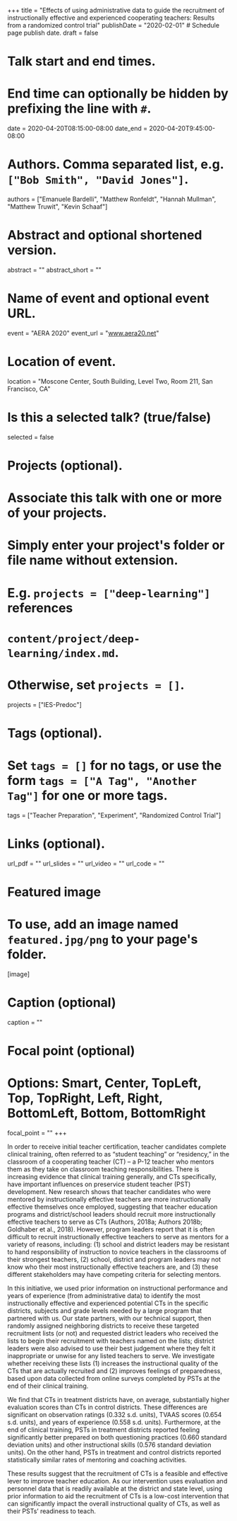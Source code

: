 +++
title = "Effects of using administrative data to guide the recruitment of instructionally effective and experienced cooperating teachers: Results from a randomized control trial"
publishDate = "2020-02-01"  # Schedule page publish date.
draft = false

# Talk start and end times.
#   End time can optionally be hidden by prefixing the line with `#`.
date = 2020-04-20T08:15:00-08:00
date_end = 2020-04-20T9:45:00-08:00

# Authors. Comma separated list, e.g. `["Bob Smith", "David Jones"]`.
authors = ["Emanuele Bardelli", "Matthew Ronfeldt", "Hannah Mullman", "Matthew Truwit", "Kevin Schaaf"]

# Abstract and optional shortened version.
abstract = ""
abstract_short = ""

# Name of event and optional event URL.
event = "AERA 2020"
event_url = "www.aera20.net"

# Location of event.
location = "Moscone Center, South Building, Level Two, Room 211, San Francisco, CA"

# Is this a selected talk? (true/false)
selected = false

# Projects (optional).
#   Associate this talk with one or more of your projects.
#   Simply enter your project's folder or file name without extension.
#   E.g. `projects = ["deep-learning"]` references
#   `content/project/deep-learning/index.md`.
#   Otherwise, set `projects = []`.
projects = ["IES-Predoc"]

# Tags (optional).
#   Set `tags = []` for no tags, or use the form `tags = ["A Tag", "Another Tag"]` for one or more tags.
tags = ["Teacher Preparation", "Experiment", "Randomized Control Trial"]

# Links (optional).
url_pdf = ""
url_slides = ""
url_video = ""
url_code = ""

# Featured image
# To use, add an image named `featured.jpg/png` to your page's folder.
[image]
  # Caption (optional)
  caption = ""

  # Focal point (optional)
  # Options: Smart, Center, TopLeft, Top, TopRight, Left, Right, BottomLeft, Bottom, BottomRight
  focal_point = ""
+++

In order to receive initial teacher certification, teacher candidates complete
clinical training, often referred to as “student teaching” or “residency,” in
the classroom of a cooperating teacher (CT) – a P-12 teacher who mentors them
as they take on classroom teaching responsibilities. There is increasing
evidence that clinical training generally, and CTs specifically, have
important influences on preservice student teacher (PST) development. New
research shows that teacher candidates who were mentored by instructionally
effective teachers are more instructionally effective themselves once
employed, suggesting that teacher education programs and district/school
leaders should recruit more instructionally effective teachers to serve as CTs
(Authors, 2018a; Authors 2018b; Goldhaber et al., 2018). However, program
leaders report that it is often difficult to recruit instructionally effective
teachers to serve as mentors for a variety of reasons, including: (1) school
and district leaders may be resistant to hand responsibility of instruction to
novice teachers in the classrooms of their strongest teachers, (2) school,
district and program leaders may not know who their most instructionally
effective teachers are, and (3) these different stakeholders may have
competing criteria for selecting mentors.

In this initiative, we used prior information on instructional performance and
years of experience (from administrative data) to identify the most
instructionally effective and experienced potential CTs in the specific
districts, subjects and grade levels needed by a large program that partnered
with us. Our state partners, with our technical support, then randomly
assigned neighboring districts to receive these targeted recruitment lists (or
not) and requested district leaders who received the lists to begin their
recruitment with teachers named on the lists; district leaders were also
advised to use their best judgement where they felt it inappropriate or unwise
for any listed teachers to serve. We investigate whether receiving these lists
(1) increases the instructional quality of the CTs that are actually recruited
and (2) improves feelings of preparedness, based upon data collected from
online surveys completed by PSTs at the end of their clinical training.

We find that CTs in treatment districts have, on average, substantially higher
evaluation scores than CTs in control districts. These differences are
significant on observation ratings (0.332 s.d. units), TVAAS scores (0.654
s.d. units), and years of experience (0.558 s.d. units). Furthermore, at the
end of clinical training, PSTs in treatment districts reported feeling
significantly better prepared on both questioning practices (0.660 standard
deviation units) and other instructional skills (0.576 standard deviation
units). On the other hand, PSTs in treatment and control districts reported
statistically similar rates of mentoring and coaching activities.

These results suggest that the recruitment of CTs is a feasible and effective
lever to improve teacher education. As our intervention uses evaluation and
personnel data that is readily available at the district and state level,
using prior information to aid the recruitment of CTs is a low-cost
intervention that can significantly impact the overall instructional quality
of CTs, as well as their PSTs’ readiness to teach.
